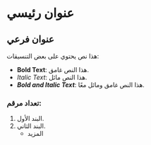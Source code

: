 # عنوان رئيسي
## عنوان فرعي

هذا نص يحتوي على بعض التنسيقات:
- **Bold Text**: هذا النص غامق.
- *Italic Text*: هذا النص مائل.
- **_Bold and Italic Text_**: هذا النص غامق ومائل معًا.

### تعداد مرقم:
1. البند الأول.
2. البند الثاني.
   - المزيد

